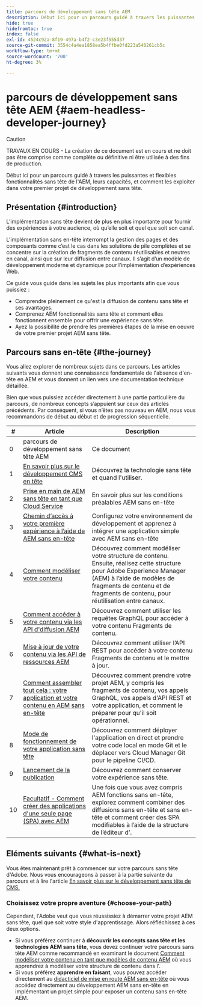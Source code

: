 ```yaml
---
title: parcours de développement sans tête AEM
description: Début ici pour un parcours guidé à travers les puissantes et flexibles fonctionnalités sans tête de l'AEM, leurs capacités, et comment les exploiter dans votre premier projet de développement.
hide: true
hidefromtoc: true
index: false
exl-id: 4524c92a-8f19-497a-b4f2-c3e23f555d37
source-git-commit: 3554c4a4ea1858ea5b4ffbe0fd223a540261cb5c
workflow-type: tm+mt
source-wordcount: '700'
ht-degree: 3%

---
```


# parcours de développement sans tête AEM {#aem-headless-developer-journey}

>[!CAUTION]
>
>TRAVAUX EN COURS - La création de ce document est en cours et ne doit pas être comprise comme complète ou définitive ni être utilisée à des fins de production.

Début ici pour un parcours guidé à travers les puissantes et flexibles fonctionnalités sans tête de l&#39;AEM, leurs capacités, et comment les exploiter dans votre premier projet de développement sans tête.

## Présentation {#introduction}

L’implémentation sans tête devient de plus en plus importante pour fournir des expériences à votre audience, où qu’elle soit et quel que soit son canal.

L’implémentation sans en-tête interrompt la gestion des pages et des composants comme c’est le cas dans les solutions de pile complètes et se concentre sur la création de fragments de contenu réutilisables et neutres en canal, ainsi que sur leur diffusion entre canaux. Il s’agit d’un modèle de développement moderne et dynamique pour l’implémentation d’expériences Web.

Ce guide vous guide dans les sujets les plus importants afin que vous puissiez :

* Comprendre pleinement ce qu&#39;est la diffusion de contenu sans tête et ses avantages.
* Comprenez AEM fonctionnalités sans tête et comment elles fonctionnent ensemble pour offrir une expérience sans tête.
* Ayez la possibilité de prendre les premières étapes de la mise en oeuvre de votre premier projet AEM sans tête.

## Parcours sans en-tête {#the-journey}

Vous allez explorer de nombreux sujets dans ce parcours. Les articles suivants vous donnent une connaissance fondamentale de l&#39;absence d&#39;en-tête en AEM et vous donnent un lien vers une documentation technique détaillée.

Bien que vous puissiez accéder directement à une partie particulière du parcours, de nombreux concepts s’appuient sur ceux des articles précédents. Par conséquent, si vous n’êtes pas nouveau en AEM, nous vous recommandons de début au début et de progression séquentielle.

| # | Article | Description |
|---|---|---|
| 0 | parcours de développement sans tête AEM | Ce document |
| 1 | [En savoir plus sur le développement CMS en tête](learn-about.md) | Découvrez la technologie sans tête et quand l&#39;utiliser. |
| 2 | [Prise en main de AEM sans tête en tant que Cloud Service](getting-started.md) | En savoir plus sur les conditions préalables AEM sans en-tête |
| 3 | [Chemin d’accès à votre première expérience à l’aide de AEM sans en-tête](path-to-first-experience.md) | Configurez votre environnement de développement et apprenez à intégrer une application simple avec AEM sans en-tête |
| 4 | [Comment modéliser votre contenu](model-your-content.md) | Découvrez comment modéliser votre structure de contenu. Ensuite, réalisez cette structure pour Adobe Experience Manager (AEM) à l’aide de modèles de fragments de contenu et de fragments de contenu, pour réutilisation entre canaux. |
| 5 | [Comment accéder à votre contenu via les API d&#39;diffusion AEM](access-your-content.md) | Découvrez comment utiliser les requêtes GraphQL pour accéder à votre contenu Fragments de contenu. |
| 6 | [Mise à jour de votre contenu via les API de ressources AEM](update-your-content.md) | Découvrez comment utiliser l’API REST pour accéder à votre contenu Fragments de contenu et le mettre à jour. |
| 7 | [Comment assembler tout cela : votre application et votre contenu en AEM sans en-tête](put-it-all-together.md) | Découvrez comment prendre votre projet AEM, y compris les fragments de contenu, vos appels GraphQL, vos appels d&#39;API REST et votre application, et comment le préparer pour qu&#39;il soit opérationnel. |
| 8 | [Mode de fonctionnement de votre application sans tête](go-live.md) | Découvrez comment déployer l&#39;application en direct et prendre votre code local en mode Git et le déplacer vers Cloud Manager Git pour le pipeline CI/CD. |
| 9 | [Lancement de la publication](post-launch.md) | Découvrez comment conserver votre expérience sans tête. |
| 10 | [Facultatif - Comment créer des applications d&#39;une seule page (SPA) avec AEM](create-spa.md) | Une fois que vous avez compris AEM fonctions sans en-tête, explorez comment combiner des diffusions sans en-tête et sans en-tête et comment créer des SPA modifiables à l’aide de la structure de l’éditeur d’. |

## Eléments suivants {#what-is-next}

Vous êtes maintenant prêt à commencer sur votre parcours sans tête d&#39;Adobe. Nous vous encourageons à passer à la partie suivante du parcours et à lire l&#39;article [En savoir plus sur le développement sans tête de CMS.](learn-about.md)

### Choisissez votre propre aventure {#choose-your-path}

Cependant, l&#39;Adobe veut que vous réussissiez à démarrer votre projet AEM sans tête, quel que soit votre style d&#39;apprentissage. Alors réfléchissez à ces deux options.

* Si vous préférez continuer à **découvrir les concepts sans tête et les technologies AEM sans tête**, vous devez continuer votre parcours sans tête AEM comme recommandé en examinant le document [Comment modéliser votre contenu en tant que modèles de contenu AEM](model-your-content.md) où vous apprendrez à modéliser votre structure de contenu dans l&#39;.
* Si vous préférez **apprendre en faisant**, vous pouvez accéder directement au [didacticiel de mise en route AEM sans en-tête](https://experienceleague.adobe.com/docs/experience-manager-learn/getting-started-with-aem-headless/graphql/multi-step/overview.html) où vous accédez directement au développement AEM sans en-tête en implémentant un projet simple pour exposer un contenu sans en-tête AEM.
